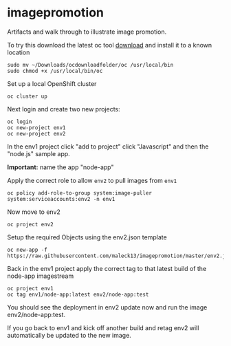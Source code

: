 # imagepromotion
Artifacts and walk through to illustrate image promotion.

To try this download the latest oc tool [download](https://github.com/openshift/origin/releases) and install it to a known location

```
sudo mv ~/Downloads/ocdownloadfolder/oc /usr/local/bin
sudo chmod +x /usr/local/bin/oc
```
Set up a local OpenShift cluster

```
oc cluster up
```


Next login and create two new projects:

```
oc login
oc new-project env1
oc new-project env2
```

In the env1 project click "add to project" click "Javascript" and then the "node.js" sample app. 

**Important:** name the app "node-app"

Apply the correct role to allow ```env2``` to pull images from ```env1```
```
oc policy add-role-to-group system:image-puller system:serviceaccounts:env2 -n env1
```

Now move to env2

```
oc project env2
```

Setup the required Objects using the env2.json template

```
oc new-app -f https://raw.githubusercontent.com/maleck13/imagepromotion/master/env2.json

```

Back in the env1 project apply the correct tag to that latest build of the node-app imagestream

```
oc project env1
oc tag env1/node-app:latest env2/node-app:test

```

You should see the deployment in env2 update now and run the image env2/node-app:test.

If you go back to env1 and kick off another build and retag env2 will automatically be updated to the new image.



